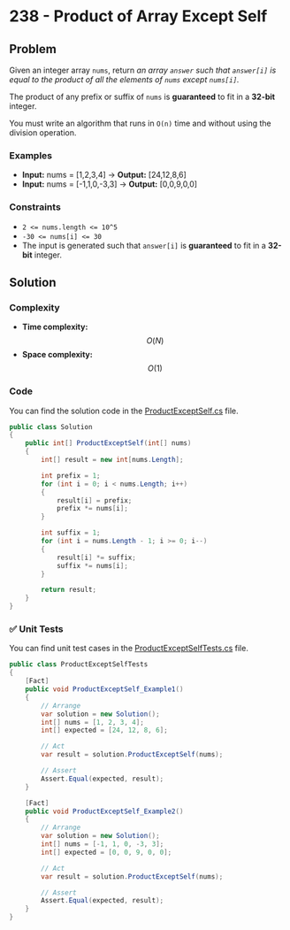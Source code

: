 # 238 - Product of Array Except Self

## Problem

Given an integer array ``nums``, return *an array ``answer`` such that ``answer[i]`` is equal to the product of all the elements of ``nums`` except ``nums[i]``.*

The product of any prefix or suffix of ``nums`` is **guaranteed** to fit in a **32-bit** integer.

You must write an algorithm that runs in ``O(n)`` time and without using the division operation.

### Examples

- **Input:** nums = [1,2,3,4] → **Output:** [24,12,8,6]
- **Input:** nums = [-1,1,0,-3,3] → **Output:** [0,0,9,0,0]

### Constraints

- ``2 <= nums.length <= 10^5``
- ``-30 <= nums[i] <= 30``
- The input is generated such that ``answer[i]`` is **guaranteed** to fit in a **32-bit** integer.

## Solution

### Complexity

- **Time complexity:** $$O(N)$$
- **Space complexity:** $$O(1)$$

### Code

You can find the solution code in the [ProductExceptSelf.cs](./ProductExceptSelf.cs) file.

```csharp
public class Solution
{
    public int[] ProductExceptSelf(int[] nums)
    {
        int[] result = new int[nums.Length];

        int prefix = 1;
        for (int i = 0; i < nums.Length; i++)
        {
            result[i] = prefix;
            prefix *= nums[i];
        }

        int suffix = 1;
        for (int i = nums.Length - 1; i >= 0; i--)
        {
            result[i] *= suffix;
            suffix *= nums[i];
        }

        return result;
    }
}
```

### ✅ Unit Tests

You can find unit test cases in the [ProductExceptSelfTests.cs](../../Solutions.Tests/ProductExceptSelfTests.cs) file.

```csharp
public class ProductExceptSelfTests
{
    [Fact]
    public void ProductExceptSelf_Example1()
    {
        // Arrange
        var solution = new Solution();
        int[] nums = [1, 2, 3, 4];
        int[] expected = [24, 12, 8, 6];

        // Act
        var result = solution.ProductExceptSelf(nums);

        // Assert
        Assert.Equal(expected, result);
    }

    [Fact]
    public void ProductExceptSelf_Example2()
    {
        // Arrange
        var solution = new Solution();
        int[] nums = [-1, 1, 0, -3, 3];
        int[] expected = [0, 0, 9, 0, 0];

        // Act
        var result = solution.ProductExceptSelf(nums);

        // Assert
        Assert.Equal(expected, result);
    }
}
```
